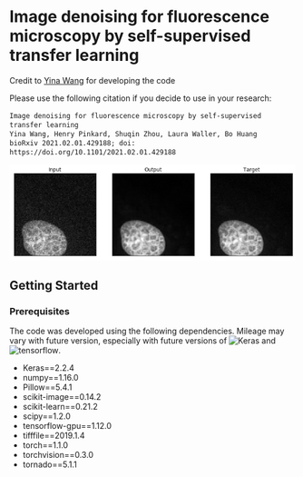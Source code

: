 # Image denoising for fluorescence microscopy by self-supervised transfer learning

Credit to [Yina Wang](https://github.com/yinawang28/) for developing the code

Please use the following citation if you decide to use in your research:

```
Image denoising for fluorescence microscopy by self-supervised transfer learning
Yina Wang, Henry Pinkard, Shuqin Zhou, Laura Waller, Bo Huang
bioRxiv 2021.02.01.429188; doi: https://doi.org/10.1101/2021.02.01.429188
``` 

![Denoised Cell Image](Images/example.png)

## Getting Started

### Prerequisites

The code was developed using the following dependencies. Mileage may vary with future version, especially with future versions of ![Keras](https://www.pyimagesearch.com/2019/10/21/keras-vs-tf-keras-whats-the-difference-in-tensorflow-2-0/) and ![tensorflow](https://www.tensorflow.org/guide/effective_tf2).

- Keras==2.2.4
- numpy==1.16.0
- Pillow==5.4.1
- scikit-image==0.14.2
- scikit-learn==0.21.2
- scipy==1.2.0
- tensorflow-gpu==1.12.0
- tifffile==2019.1.4
- torch==1.1.0
- torchvision==0.3.0
- tornado==5.1.1
